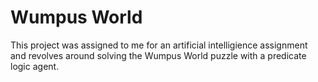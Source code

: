 <html>
  <body>
  <h1>Wumpus World</h1>
  <p>This project was assigned to me for an artificial intelligience assignment and revolves around solving the Wumpus World puzzle with a 
  predicate logic agent.</p>


    
  </body>

  
</html>
